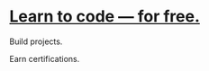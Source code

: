 #  [Learn to code — for free.](https://www.freecodecamp.org/)

Build projects.

Earn certifications.